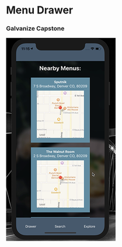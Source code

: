 # Menu Drawer 
### Galvanize Capstone


![Menu Drawer](https://github.com/jstricklin/menudrawer-front-end/blob/master/menu-buddy-screen.png)
